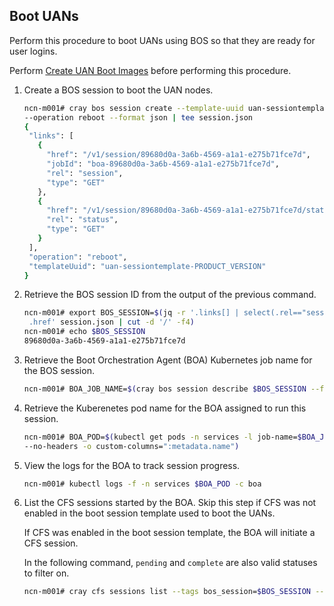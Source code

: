 ## Boot UANs

Perform this procedure to boot UANs using BOS so that they are ready for user logins.

Perform [Create UAN Boot Images](operations/Create_UAN_Boot_Images.md#create-uan-boot-images) before performing this procedure.

1. Create a BOS session to boot the UAN nodes.

    ```bash
    ncn-m001# cray bos session create --template-uuid uan-sessiontemplate-PRODUCT_VERSION \
    --operation reboot --format json | tee session.json
    {
     "links": [
       {
         "href": "/v1/session/89680d0a-3a6b-4569-a1a1-e275b71fce7d",
         "jobId": "boa-89680d0a-3a6b-4569-a1a1-e275b71fce7d",
         "rel": "session",
         "type": "GET"
       },
       {
         "href": "/v1/session/89680d0a-3a6b-4569-a1a1-e275b71fce7d/status",
         "rel": "status",
         "type": "GET"
       }
     ],
     "operation": "reboot",
     "templateUuid": "uan-sessiontemplate-PRODUCT_VERSION"
    }
    
    ```

3. Retrieve the BOS session ID from the output of the previous command.

    ```bash
    ncn-m001# export BOS_SESSION=$(jq -r '.links[] | select(.rel=="session") |
     .href' session.json | cut -d '/' -f4)
    ncn-m001# echo $BOS_SESSION
    89680d0a-3a6b-4569-a1a1-e275b71fce7d
    ```

4. Retrieve the Boot Orchestration Agent \(BOA\) Kubernetes job name for the BOS session.

    ```bash
    ncn-m001# BOA_JOB_NAME=$(cray bos session describe $BOS_SESSION --format json | jq -r .job)
    ```

5. Retrieve the Kuberenetes pod name for the BOA assigned to run this session.

    ```bash
    ncn-m001# BOA_POD=$(kubectl get pods -n services -l job-name=$BOA_JOB_NAME \
    --no-headers -o custom-columns=":metadata.name")
    ```

6. View the logs for the BOA to track session progress.

    ```bash
    ncn-m001# kubectl logs -f -n services $BOA_POD -c boa
    ```

7. List the CFS sessions started by the BOA. Skip this step if CFS was not enabled in the boot session template used to boot the UANs.

    If CFS was enabled in the boot session template, the BOA will initiate a CFS session.

    In the following command, `pending` and `complete` are also valid statuses to filter on.

    ```bash
    ncn-m001# cray cfs sessions list --tags bos_session=$BOS_SESSION --status running --format json
    ```

